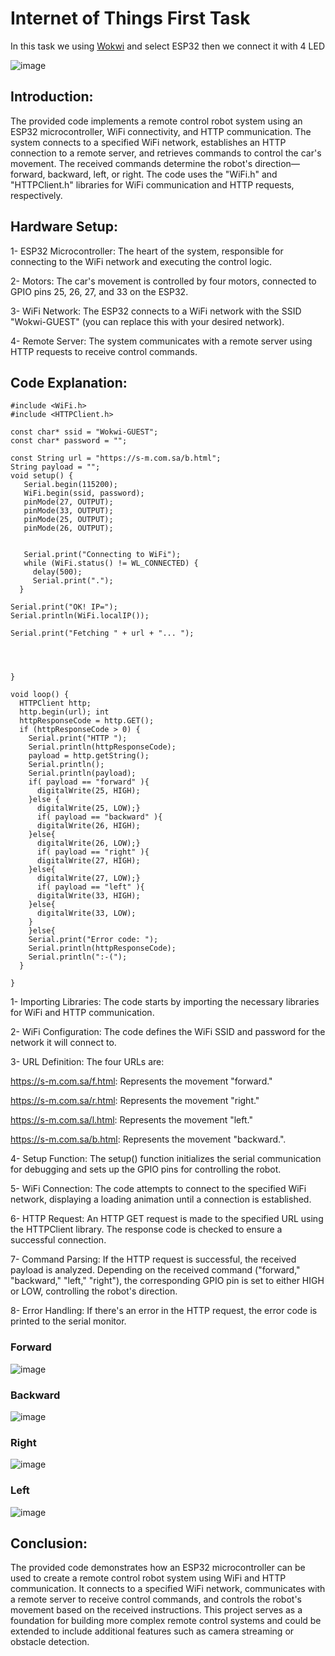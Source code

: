 # Internet of Things First Task

In this task we using [Wokwi](https://wokwi.com) and select ESP32 then we connect it with 4 LED 

![image](https://github.com/amf17/IOT_Task1/assets/139582388/1232c4e5-8407-46a7-92ce-c02399148a49)


## Introduction:

The provided code implements a remote control robot system using an ESP32 microcontroller, WiFi connectivity, and HTTP communication. The system connects to a specified WiFi network, establishes an HTTP connection to a remote server, and retrieves commands to control the car's movement. The received commands determine the robot's direction—forward, backward, left, or right. The code uses the "WiFi.h" and "HTTPClient.h" libraries for WiFi communication and HTTP requests, respectively.

## Hardware Setup:

1- ESP32 Microcontroller: The heart of the system, responsible for connecting to the WiFi network and executing the control logic.

2- Motors: The car's movement is controlled by four motors, connected to GPIO pins 25, 26, 27, and 33 on the ESP32.

3- WiFi Network: The ESP32 connects to a WiFi network with the SSID "Wokwi-GUEST" (you can replace this with your desired network).

4- Remote Server: The system communicates with a remote server using HTTP requests to receive control commands.

## Code Explanation:
```
#include <WiFi.h> 
#include <HTTPClient.h>

const char* ssid = "Wokwi-GUEST"; 
const char* password = "";

const String url = "https://s-m.com.sa/b.html"; 
String payload = ""; 
void setup() {
   Serial.begin(115200); 
   WiFi.begin(ssid, password); 
   pinMode(27, OUTPUT); 
   pinMode(33, OUTPUT);
   pinMode(25, OUTPUT);
   pinMode(26, OUTPUT); 

  
   Serial.print("Connecting to WiFi"); 
   while (WiFi.status() != WL_CONNECTED) {
     delay(500); 
     Serial.print("."); 
  }

Serial.print("OK! IP="); 
Serial.println(WiFi.localIP());

Serial.print("Fetching " + url + "... ");




}

void loop() { 
  HTTPClient http; 
  http.begin(url); int 
  httpResponseCode = http.GET(); 
  if (httpResponseCode > 0) { 
    Serial.print("HTTP "); 
    Serial.println(httpResponseCode); 
    payload = http.getString(); 
    Serial.println(); 
    Serial.println(payload); 
    if( payload == "forward" ){ 
      digitalWrite(25, HIGH);
    }else { 
      digitalWrite(25, LOW);} 
      if( payload == "backward" ){ 
      digitalWrite(26, HIGH); 
    }else{ 
      digitalWrite(26, LOW);} 
      if( payload == "right" ){ 
      digitalWrite(27, HIGH); 
    }else{ 
      digitalWrite(27, LOW);} 
      if( payload == "left" ){ 
      digitalWrite(33, HIGH); 
    }else{ 
      digitalWrite(33, LOW); 
    } 
    }else{ 
    Serial.print("Error code: ");
    Serial.println(httpResponseCode); 
    Serial.println(":-("); 
  }

}
```
1- Importing Libraries: The code starts by importing the necessary libraries for WiFi and HTTP communication.

2- WiFi Configuration: The code defines the WiFi SSID and password for the network it will connect to.

3- URL Definition: The four URLs are:

https://s-m.com.sa/f.html: Represents the movement "forward."

https://s-m.com.sa/r.html: Represents the movement "right."

https://s-m.com.sa/l.html: Represents the movement "left."

https://s-m.com.sa/b.html: Represents the movement "backward.".


4- Setup Function: The setup() function initializes the serial communication for debugging and sets up the GPIO pins for controlling the robot.

5- WiFi Connection: The code attempts to connect to the specified WiFi network, displaying a loading animation until a connection is established.

6- HTTP Request: An HTTP GET request is made to the specified URL using the HTTPClient library. The response code is checked to ensure a successful connection.

7- Command Parsing: If the HTTP request is successful, the received payload is analyzed. Depending on the received command ("forward," "backward," "left," "right"), the corresponding GPIO pin is set to either HIGH or LOW, controlling the robot's direction.

8- Error Handling: If there's an error in the HTTP request, the error code is printed to the serial monitor.

### Forward 

![image](https://github.com/amf17/IOT_Task1/assets/139582388/51f4f620-6ad8-4222-ba40-82fde820c847)

### Backward 

![image](https://github.com/amf17/IOT_Task1/assets/139582388/88c11ef8-5064-4886-b350-0024f3ac2943)

### Right

![image](https://github.com/amf17/IOT_Task1/assets/139582388/bf451747-0080-4355-972e-0c4ddc3d5ad8)


### Left

![image](https://github.com/amf17/IOT_Task1/assets/139582388/17a3e878-3992-4e93-a539-6a5fc7a493c9)

## Conclusion:

The provided code demonstrates how an ESP32 microcontroller can be used to create a remote control robot system using WiFi and HTTP communication. It connects to a specified WiFi network, communicates with a remote server to receive control commands, and controls the robot's movement based on the received instructions. This project serves as a foundation for building more complex remote control systems and could be extended to include additional features such as camera streaming or obstacle detection.


